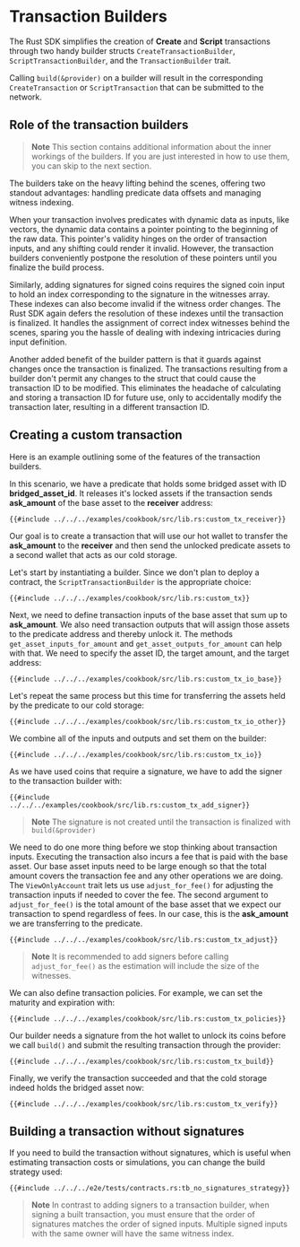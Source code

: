 # Transaction Builders

The Rust SDK simplifies the creation of **Create** and **Script** transactions through two handy builder structs `CreateTransactionBuilder`, `ScriptTransactionBuilder`, and the `TransactionBuilder` trait.

Calling `build(&provider)` on a builder will result in the corresponding `CreateTransaction` or `ScriptTransaction` that can be submitted to the network.

## Role of the transaction builders

> **Note** This section contains additional information about the inner workings of the builders. If you are just interested in how to use them, you can skip to the next section.

The builders take on the heavy lifting behind the scenes, offering two standout advantages: handling predicate data offsets and managing witness indexing.

When your transaction involves predicates with dynamic data as inputs, like vectors, the dynamic data contains a pointer pointing to the beginning of the raw data. This pointer's validity hinges on the order of transaction inputs, and any shifting could render it invalid. However, the transaction builders conveniently postpone the resolution of these pointers until you finalize the build process.

Similarly, adding signatures for signed coins requires the signed coin input to hold an index corresponding to the signature in the witnesses array. These indexes can also become invalid if the witness order changes. The Rust SDK again defers the resolution of these indexes until the transaction is finalized. It handles the assignment of correct index witnesses behind the scenes, sparing you the hassle of dealing with indexing intricacies during input definition.

Another added benefit of the builder pattern is that it guards against changes once the transaction is finalized. The transactions resulting from a builder don't permit any changes to the struct that could cause the transaction ID to be modified. This eliminates the headache of calculating and storing a transaction ID for future use, only to accidentally modify the transaction later, resulting in a different transaction ID.

## Creating a custom transaction

Here is an example outlining some of the features of the transaction builders.

In this scenario, we have a predicate that holds some bridged asset with ID **bridged_asset_id**. It releases it's locked assets if the transaction sends **ask_amount** of the base asset to the **receiver** address:

```rust,ignore
{{#include ../../../examples/cookbook/src/lib.rs:custom_tx_receiver}}
```

Our goal is to create a transaction that will use our hot wallet to transfer the **ask_amount** to the **receiver** and then send the unlocked predicate assets to a second wallet that acts as our cold storage.

Let's start by instantiating a builder. Since we don't plan to deploy a contract, the `ScriptTransactionBuilder` is the appropriate choice:

```rust,ignore
{{#include ../../../examples/cookbook/src/lib.rs:custom_tx}}
```

Next, we need to define transaction inputs of the base asset that sum up to **ask_amount**. We also need transaction outputs that will assign those assets to the predicate address and thereby unlock it. The methods `get_asset_inputs_for_amount` and `get_asset_outputs_for_amount` can help with that. We need to specify the asset ID, the target amount, and the target address:

```rust,ignore
{{#include ../../../examples/cookbook/src/lib.rs:custom_tx_io_base}}
```

Let's repeat the same process but this time for transferring the assets held by the predicate to our cold storage:

```rust,ignore
{{#include ../../../examples/cookbook/src/lib.rs:custom_tx_io_other}}
```

We combine all of the inputs and outputs and set them on the builder:

```rust,ignore
{{#include ../../../examples/cookbook/src/lib.rs:custom_tx_io}}
```

As we have used coins that require a signature, we have to add the signer to the transaction builder with:

```rust,ignore
{{#include ../../../examples/cookbook/src/lib.rs:custom_tx_add_signer}}
```

> **Note** The signature is not created until the transaction is finalized with `build(&provider)`

We need to do one more thing before we stop thinking about transaction inputs. Executing the transaction also incurs a fee that is paid with the base asset. Our base asset inputs need to be large enough so that the total amount covers the transaction fee and any other operations we are doing. The `ViewOnlyAccount` trait lets us use `adjust_for_fee()` for adjusting the transaction inputs if needed to cover the fee. The second argument to `adjust_for_fee()` is the total amount of the base asset that we expect our transaction to spend regardless of fees. In our case, this is the **ask_amount** we are transferring to the predicate.

```rust,ignore
{{#include ../../../examples/cookbook/src/lib.rs:custom_tx_adjust}}
```

> **Note** It is recommended to add signers before calling `adjust_for_fee()` as the estimation will include the size of the witnesses.

We can also define transaction policies. For example, we can set the maturity and expiration with:

```rust,ignore
{{#include ../../../examples/cookbook/src/lib.rs:custom_tx_policies}}
```

Our builder needs a signature from the hot wallet to unlock its coins before we call `build()` and submit the resulting transaction through the provider:

```rust,ignore
{{#include ../../../examples/cookbook/src/lib.rs:custom_tx_build}}
```

Finally, we verify the transaction succeeded and that the cold storage indeed holds the bridged asset now:

```rust,ignore
{{#include ../../../examples/cookbook/src/lib.rs:custom_tx_verify}}
```

## Building a transaction without signatures

If you need to build the transaction without signatures, which is useful when estimating transaction costs or simulations, you can change the build strategy used:

```rust,ignore
{{#include ../../../e2e/tests/contracts.rs:tb_no_signatures_strategy}}
```

> **Note** In contrast to adding signers to a transaction builder, when signing a built transaction, you must ensure that the order of signatures matches the order of signed inputs. Multiple signed inputs with the same owner will have the same witness index.

<!-- Auto-update: 2025-10-06T20:33:31.579615 -->
